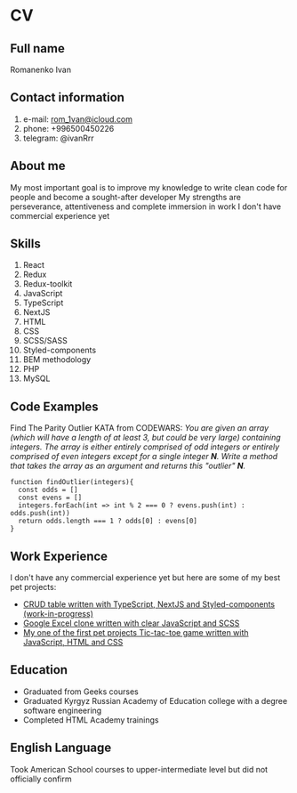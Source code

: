 # CV

## Full name

Romanenko Ivan

## Contact information

1. e-mail: <rom_1van@icloud.com>
2. phone: +996500450226
3. telegram: @ivanRrr

## About me

My most important goal is to improve my knowledge to write clean code for people and become a sought-after developer
My strengths are perseverance, attentiveness and complete immersion in work
I don't have commercial experience yet

## Skills

1. React
2. Redux
3. Redux-toolkit
4. JavaScript
5. TypeScript
6. NextJS
7. HTML
8. CSS
9. SCSS/SASS
10. Styled-components
11. BEM methodology
12. PHP
13. MySQL

## Code Examples

Find The Parity Outlier KATA from CODEWARS: *You are given an array (which will have a length of at least 3, but could be very large) containing integers. The array is either entirely comprised of odd integers or entirely comprised of even integers except for a single integer __N__. Write a method that takes the array as an argument and returns this "outlier" __N__.*

    function findOutlier(integers){
      const odds = []
      const evens = []
      integers.forEach(int => int % 2 === 0 ? evens.push(int) : odds.push(int))
      return odds.length === 1 ? odds[0] : evens[0]
    }



## Work Experience

I don't have any commercial experience yet but here are some of my best pet projects:

- [CRUD table written with TypeScript, NextJS and Styled-components (work-in-progress)](https://github.com/Ivan-rom/crud-next-js)
- [Google Excel clone written with clear JavaScript and SCSS](https://github.com/Ivan-rom/excel-course)
- [My one of the first pet projects Tic-tac-toe game written with JavaScript, HTML and CSS](https://github.com/Ivan-rom/tictactoe)

## Education

- Graduated from Geeks courses
- Graduated Kyrgyz Russian Academy of Education college with a degree software engineering
- Completed HTML Academy trainings

## English Language

Took American School courses to upper-intermediate level but did not officially confirm
